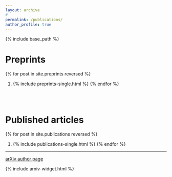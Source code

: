 ```yaml
---
layout: archive
#
permalink: /publications/
author_profile: true
---
```


{% include base_path %}

Preprints
======

{% for post in site.preprints reversed %}
  1. {% include preprints-single.html %}
{% endfor %}
  
<br/><br/>

Published articles
======

{% for post in site.publications reversed %}
  1. {% include publications-single.html %}
{% endfor %}

***

[arXiv author page](https://arxiv.org/a/narayanchowdhury_a_1.html)

{% include arxiv-widget.html %}
